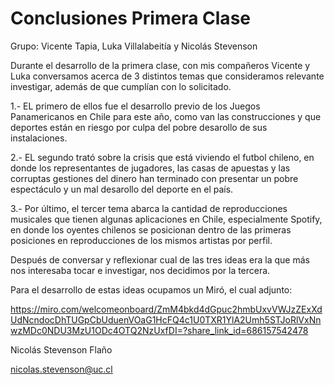 # Conclusiones Primera Clase #

Grupo: Vicente Tapia, Luka Villalabeitía y Nicolás Stevenson

Durante el desarrollo de la primera clase, con mis compañeros Vicente y Luka conversamos acerca de 3 distintos temas que consideramos relevante investigar, además de que cumplían con lo solicitado.

1.- EL primero de ellos fue el desarrollo previo de los Juegos Panamericanos en Chile para este año, como van las construcciones y que deportes están en riesgo por culpa del pobre desarollo de sus instalaciones.

2.- EL segundo trató sobre la crisis que está viviendo el futbol chileno, en donde los representantes de jugadores, las casas de apuestas y las corruptas gestiones del dinero han terminado con presentar un pobre espectáculo y un mal desarollo del deporte en el país.

3.- Por último, el tercer tema abarca la cantidad de reproducciones musicales que tienen algunas aplicaciones en Chile, especialmente Spotify, en donde los oyentes chilenos se posicionan dentro de las primeras posiciones en reproducciones de los mismos artistas por perfil.

Después de conversar y reflexionar cual de las tres ideas era la que más nos interesaba tocar e investigar, nos decidimos por la tercera.

Para el desarrollo de estas ideas ocupamos un Miró, el cual adjunto:

https://miro.com/welcomeonboard/ZmM4bkd4dGpuc2hmbUxvVWJzZExXdUdNcndocDhTUGpCbUduenVOaG1HcFQ4c1U0TXR1YlA2Umh5STJoRlVxNnwzMDc0NDU3MzU1ODc4OTQ2NzUxfDI=?share_link_id=686157542478

Nicolás Stevenson Flaño

nicolas.stevenson@uc.cl

